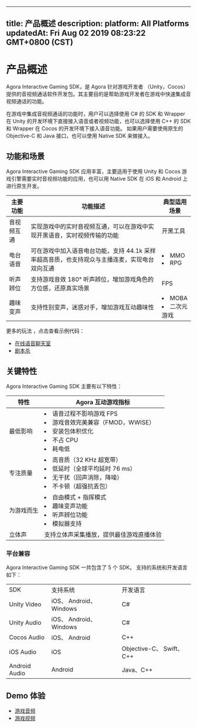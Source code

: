 
---
title: 产品概述
description: 
platform: All Platforms
updatedAt: Fri Aug 02 2019 08:23:22 GMT+0800 (CST)
---
# 产品概述
Agora Interactive Gaming SDK，是 Agora 针对游戏开发者 （Unity，Cocos）提供的音视频通话软件开发包。其主要目的是帮助游戏开发者在游戏中快速集成音视频通话的功能。

在游戏中集成音视频通话的功能时，用户可以选择使用 C# 的 SDK 和 Wrapper 在 Unity 的开发环境下直接接入语音或者视频功能，也可以选择使用 C++ 的 SDK 和 Wrapper 在 Cocos 的开发环境下接入语音功能。 如果用户需要使用原生的 Objective-C 和 Java 接口，也可以使用 Native SDK 来做接入。


## 功能和场景

Agora Interactive Gaming SDK 应用丰富，主要适用于使用 Unity 和 Cocos 游戏引擎需要实时音视频功能的应用，也可以用 Native SDK 在 iOS 和 Android 上进行原生开发。

| 主要功能   | 功能描述                                                     | 典型适用场景           |
| ---------- | ------------------------------------------------------------ | ---------------------- |
| 音视频互通 | 实现游戏中的实时音视频互通，可以在游戏中实现开黑语音，实时视频传输的功能 | 开黑工具               |
| 电台语音   | 可在游戏中加入语音电台功能，支持 44.1k 采样率超高音质，也支持观众与主播连麦，实现电台双向互通 | <li>MMO<li>RPG         |
| 听声辨位   | 支持游戏音效 180° 听声辨位，增加游戏角色的方位感，还原真实场景 | FPS                    |
| 趣味变声   | 支持性别变声，迷惑对手，增加游戏互动趣味性                   | <li>MOBA<li>二次元游戏 |

更多的玩法 ，点击查看示例代码：

* [在线语音聊天室](https://github.com/AgoraIO-Usecase/Chatroom)
* [剧本杀](https://github.com/AgoraIO-Usecase/Murder-Mystery-Game)

## 关键特性

Agora Interactive Gaming SDK 主要有以下特性：


| 特性       | Agora 互动游戏指标                                           |
| ---------- | ------------------------------------------------------------ |
| 最低影响   | <li>语音过程不影响游戏 FPS<li>游戏音效完美兼容（FMOD，WWISE）<li>安装包体积优化<li>不占 CPU<li>耗电低 |
| 专注质量   | <li>高音质（32 KHz 超宽带）<li>低延时（全球平均延时 76 ms）<li>无干扰（回声消除，降噪）<li>不卡顿（超强抗丢包） |
| 为游戏而生 | <li>自由模式 + 指挥模式<li>趣味变声功能<li>听声辨位功能<li>模拟器支持 |
| 立体声     | 支持立体声采集播放，提供最佳游戏直播体验                     |


### 平台兼容
	
Agora Interactive Gaming SDK 一共包含了 5 个 SDK。 支持的系统和开发语言如下：

<table>
<colgroup>
<col/>
<col/>
<col/>
</colgroup>
<tbody>
<tr><td>SDK</td>
<td>支持系统</td>
<td>开发语言</td>
</tr>
<tr><td>Unity Video</td>
<td>iOS、 Android、 Windows</td>
<td>C#</td>
</tr>
<tr><td>Unity Audio</td>
<td>iOS、 Android、 Windows</td>
<td>C#</td>
</tr>
<tr><td>Cocos Audio</td>
<td>iOS、 Android</td>
<td>C++</td>
</tr>
<tr><td>iOS Audio</td>
<td>iOS</td>
<td>Objective-C、 Swift、C++</td>
</tr>
<tr><td>Android Audio</td>
<td>Android</td>
<td>Java、C++</td>
</tr>
</tbody>
</table>

## Demo 体验

* [游戏音频](https://github.com/AgoraIO/Voice-Call-for-Mobile-Gaming)
* [游戏视频](https://github.com/AgoraIO/Video-Call-for-Mobile-Gaming)


